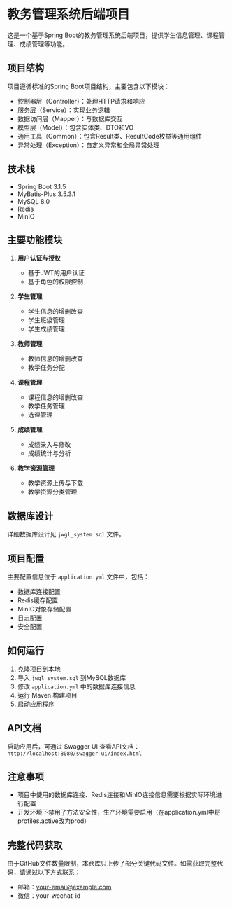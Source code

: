 # 教务管理系统后端项目

这是一个基于Spring Boot的教务管理系统后端项目，提供学生信息管理、课程管理、成绩管理等功能。

## 项目结构

项目遵循标准的Spring Boot项目结构，主要包含以下模块：

* 控制器层（Controller）：处理HTTP请求和响应
* 服务层（Service）：实现业务逻辑
* 数据访问层（Mapper）：与数据库交互
* 模型层（Model）：包含实体类、DTO和VO
* 通用工具（Common）：包含Result类、ResultCode枚举等通用组件
* 异常处理（Exception）：自定义异常和全局异常处理

## 技术栈

* Spring Boot 3.1.5
* MyBatis-Plus 3.5.3.1
* MySQL 8.0
* Redis
* MinIO

## 主要功能模块

1. **用户认证与授权**
   - 基于JWT的用户认证
   - 基于角色的权限控制

2. **学生管理**
   - 学生信息的增删改查
   - 学生班级管理
   - 学生成绩管理

3. **教师管理**
   - 教师信息的增删改查
   - 教学任务分配

4. **课程管理**
   - 课程信息的增删改查
   - 教学任务管理
   - 选课管理

5. **成绩管理**
   - 成绩录入与修改
   - 成绩统计与分析

6. **教学资源管理**
   - 教学资源上传与下载
   - 教学资源分类管理

## 数据库设计

详细数据库设计见 `jwgl_system.sql` 文件。

## 项目配置

主要配置信息位于 `application.yml` 文件中，包括：

- 数据库连接配置
- Redis缓存配置
- MinIO对象存储配置
- 日志配置
- 安全配置

## 如何运行

1. 克隆项目到本地
2. 导入 `jwgl_system.sql` 到MySQL数据库
3. 修改 `application.yml` 中的数据库连接信息
4. 运行 Maven 构建项目
5. 启动应用程序

## API文档

启动应用后，可通过 Swagger UI 查看API文档：`http://localhost:8080/swagger-ui/index.html`

## 注意事项

- 项目中使用的数据库连接、Redis连接和MinIO连接信息需要根据实际环境进行配置
- 开发环境下禁用了方法安全性，生产环境需要启用（在application.yml中将profiles.active改为prod）

## 完整代码获取

由于GitHub文件数量限制，本仓库只上传了部分关键代码文件。如需获取完整代码，请通过以下方式联系：

- 邮箱：your-email@example.com
- 微信：your-wechat-id

